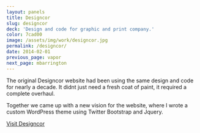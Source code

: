 ```yaml
---
layout: panels
title: Designcor
slug: designcor
deck: 'Design and code for graphic and print company.'
color: 7cad00
image: /assets/img/work/designcor.jpg
permalink: /designcor/
date: 2014-02-01
previous_page: vapor
next_page: mbarrington
---
```


The original Designcor website had been using the same design and code for nearly a decade. It didnt just need a fresh coat of paint, it required a complete overhaul.

Together we came up with a new vision for the website, where I wrote a custom WordPress theme using Twitter Bootstrap and Jquery.

<a class="btn btn-default" href="http://designcor.com">Visit Designcor</a>

